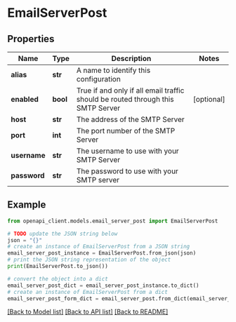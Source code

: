 # EmailServerPost


## Properties

Name | Type | Description | Notes
------------ | ------------- | ------------- | -------------
**alias** | **str** | A name to identify this configuration | 
**enabled** | **bool** | True if and only if all email traffic should be routed through this SMTP Server | [optional] 
**host** | **str** | The address of the SMTP Server | 
**port** | **int** | The port number of the SMTP Server | 
**username** | **str** | The username to use with your SMTP Server | 
**password** | **str** | The password to use with your SMTP server | 

## Example

```python
from openapi_client.models.email_server_post import EmailServerPost

# TODO update the JSON string below
json = "{}"
# create an instance of EmailServerPost from a JSON string
email_server_post_instance = EmailServerPost.from_json(json)
# print the JSON string representation of the object
print(EmailServerPost.to_json())

# convert the object into a dict
email_server_post_dict = email_server_post_instance.to_dict()
# create an instance of EmailServerPost from a dict
email_server_post_form_dict = email_server_post.from_dict(email_server_post_dict)
```
[[Back to Model list]](../README.md#documentation-for-models) [[Back to API list]](../README.md#documentation-for-api-endpoints) [[Back to README]](../README.md)


